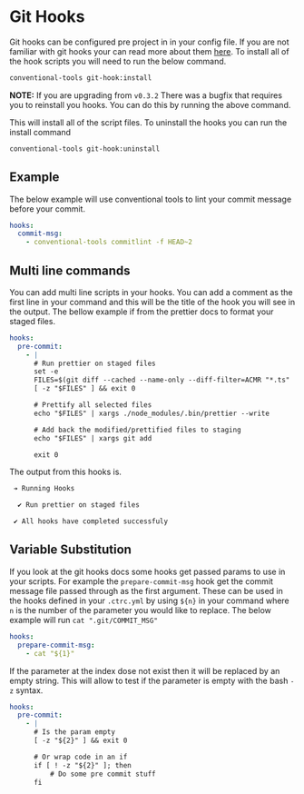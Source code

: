 # Git Hooks

Git hooks can be configured pre project in in your config file. If you are not
familiar with git hooks your can read more about them
[here](https://git-scm.com/docs/githooks). To install all of the hook scripts
you will need to run the below command.

```sh
conventional-tools git-hook:install
```

<div class="message is--info">

**NOTE:** If you are upgrading from `v0.3.2` There was a bugfix that requires you to
reinstall you hooks. You can do this by running the above command.

</div>

This will install all of the script files. To uninstall the hooks you can run
the install command

```sh
conventional-tools git-hook:uninstall
```

## Example

The below example will use conventional tools to lint your commit message before
your commit.

```yaml
hooks:
  commit-msg:
    - conventional-tools commitlint -f HEAD~2
```

## Multi line commands

You can add multi line scripts in your hooks. You can add a comment as the first
line in your command and this will be the title of the hook you will see in the
output. The bellow example if from the prettier docs to format your staged
files.

```yaml
hooks:
  pre-commit:
    - |
      # Run prettier on staged files
      set -e
      FILES=$(git diff --cached --name-only --diff-filter=ACMR "*.ts" | sed 's| |\\ |g')
      [ -z "$FILES" ] && exit 0

      # Prettify all selected files
      echo "$FILES" | xargs ./node_modules/.bin/prettier --write

      # Add back the modified/prettified files to staging
      echo "$FILES" | xargs git add

      exit 0
```

The output from this hooks is.

```txt
 ➔ Running Hooks

  ✔ Run prettier on staged files

 ✔ All hooks have completed successfuly
```

## Variable Substitution

If you look at the git hooks docs some hooks get passed params to use in your
scripts. For example the `prepare-commit-msg` hook get the commit message file
passed through as the first argument. These can be used in the hooks defined in
your `.ctrc.yml` by using `${n}` in your command where `n` is the number of the
parameter you would like to replace. The below example will run `cat
".git/COMMIT_MSG"`

``` yaml
hooks:
  prepare-commit-msg:
    - cat "${1}"
```

If the parameter at the index dose not exist then it will be replaced by an
empty string. This will allow to test if the parameter is empty with the bash
`-z` syntax.

``` yaml
hooks:
  pre-commit:
    - |
      # Is the param empty
      [ -z "${2}" ] && exit 0

      # Or wrap code in an if
      if [ ! -z "${2}" ]; then
          # Do some pre commit stuff
      fi
```
